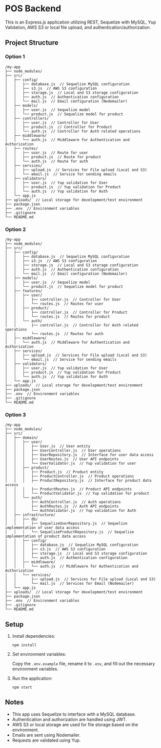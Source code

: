 # POS Backend

This is an Express.js application utilizing REST, Sequelize with MySQL, Yup Validation, AWS S3 or local file upload, and
authentication/authorization.

## Project Structure

### Option 1

```plaintext
/my-app
├── node_modules/
├── src/
│   ├── config/
│   │   ├── database.js  // Sequelize MySQL configuration
│   │   ├── s3.js  // AWS S3 configuration
│   │   ├── storage.js  // Local and S3 storage configuration
│   │   ├── auth.js  // Authentication configuration
│   │   └── mail.js  // Email configuration (Nodemailer)
│   ├── models/
│   │   ├── user.js  // Sequelize model
│   │   └── product.js  // Sequelize model for product
│   ├── controllers/
│   │   ├── user.js  // Controller for User
│   │   ├── product.js  // Controller for Product
│   │   └── auth.js  // Controller for Auth related operations
│   ├── middleware/
│   │   └── auth.js  // Middleware for Authentication and Authorization
│   ├── routes/
│   │   ├── user.js  // Route for user
│   │   ├── product.js  // Route for product
│   │   └── auth.js  // Route for auth
│   ├── services/
│   │   ├── upload.js  // Services for File upload (Local and S3)
│   │   └── email.js  // Service for sending emails
│   ├── validators/
│   │   ├── user.js  // Yup validation for User
│   │   ├── product.js  // Yup validation for Product
│   │   └── auth.js  // Yup validation for Auth
│   └── app.js
├── uploads/  // Local storage for development/test environment
├── package.json
├── .env  // Environment variables
├── .gitignore
└── README.md
```

### Option 2

```plaintext
/my-app
├── node_modules/
├── src/
│   ├── config/
│   │   ├── database.js  // Sequelize MySQL configuration
│   │   ├── s3.js  // AWS S3 configuration
│   │   ├── storage.js  // Local and S3 storage configuration
│   │   ├── auth.js  // Authentication configuration
│   │   └── mail.js  // Email configuration (Nodemailer)
│   ├── models/
│   │   ├── user.js  // Sequelize model
│   │   └── product.js  // Sequelize model for product
│   ├── features/
│   │   ├── user/
│   │   │   ├── controller.js  // Controller for User
│   │   │   └── routes.js  // Routes for user
│   │   ├── product/
│   │   │   ├── controller.js  // Controller for Product
│   │   │   └── routes.js  // Routes for product
│   │   └── auth/
│   │       ├── controller.js  // Controller for Auth related operations
│   │       └── routes.js  // Routes for auth
│   ├── middleware/
│   │   └── auth.js  // Middleware for Authentication and Authorization
│   ├── services/
│   │   ├── upload.js  // Services for File upload (Local and S3)
│   │   └── email.js  // Service for sending emails
│   ├── validators/
│   │   ├── user.js  // Yup validation for User
│   │   ├── product.js  // Yup validation for Product
│   │   └── auth.js  // Yup validation for Auth
│   └── app.js
├── uploads/  // Local storage for development/test environment
├── package.json
├── .env  // Environment variables
├── .gitignore
└── README.md
```

### Option 3

```plaintext
/my-app
├── node_modules/
├── src/
│   ├── domain/
│   │   ├── user/
│   │   │   ├── User.js  // User entity
│   │   │   ├── UserController.js  // User operations
│   │   │   ├── UserRepository.js  // Interface for user data access
│   │   │   ├── UserRoutes.js  // User API endpoints
│   │   │   └── UserValidator.js  // Yup validation for user
│   │   ├── product/
│   │   │   ├── Product.js  // Product entity
│   │   │   ├── ProductController.js  // Product operations
│   │   │   ├── ProductRepository.js  // Interface for product data access
│   │   │   ├── ProductRoutes.js  // Product API endpoints
│   │   │   └── ProductValidator.js  // Yup validation for product
│   │   └── auth/
│   │       ├── AuthController.js  // Auth operations
│   │       ├── AuthRoutes.js  // Auth API endpoints
│   │       └── AuthValidator.js  // Yup validation for Auth
│   ├── infrastructure/
│   │   ├── db/
│   │   │   ├── SequelizeUserRepository.js  // Sequelize implementation of user data access
│   │   │   └── SequelizeProductRepository.js  // Sequelize implementation of product data access
│   │   ├── config/
│   │   │   ├── database.js  // Sequelize MySQL configuration
│   │   │   ├── s3.js  // AWS S3 configuration
│   │   │   ├── storage.js  // Local and S3 storage configuration
│   │   │   └── auth.js  // Authentication configuration
│   │   ├── middleware/
│   │   │   └── auth.js  // Middleware for Authentication and Authorization
│   │   └── services/
│   │       ├── upload.js  // Services for File upload (Local and S3)
│   │       └── mail.js  // Services for Email (Nodemailer)
│   └── app.js
├── uploads/  // Local storage for development/test environment
├── package.json
├── .env  // Environment variables
├── .gitignore
└── README.md
```

## Setup

1. Install dependencies:

   ```
   npm install
   ```

2. Set environment variables:

   Copy the `.env.example` file, rename it to `.env`, and fill out the necessary environment variables.

3. Run the application:

   ```
   npm start
   ```

## Notes

- This app uses Sequelize to interface with a MySQL database.
- Authentication and authorization are handled using JWT.
- AWS S3 or local storage are used for file storage based on the environment.
- Emails are sent using Nodemailer.
- Requests are validated using Yup.
